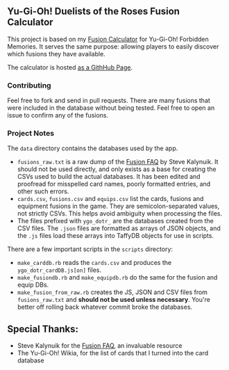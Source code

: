 ## Yu-Gi-Oh! Duelists of the Roses Fusion Calculator

This project is based on my [Fusion
Calculator](https://solumin.github.io/YGO-FM-FusionCalc/) for Yu-Gi-Oh!
Forbidden Memories. It serves the same purpose: allowing players to easily
discover which fusions they have available.

The calculator is hosted [as a GithHub
Page](https://solumin.github.io/YGO-DotR-FusionCalc/).

### Contributing

Feel free to fork and send in pull requests. There are many fusions that were
included in the database without being tested. Feel free to open an issue to
confirm any of the fusions.

### Project Notes

The `data` directory contains the databases used by the app.

- `fusions_raw.txt` is a raw dump of the
[Fusion FAQ](https://www.gamefaqs.com/ps2/589455-yu-gi-oh-the-duelists-of-the-roses/faqs/22087)
by Steve Kalynuik.  It should not be used directly, and only exists as a base for
creating the CSVs used to build the actual databases. It has been edited and
proofread for misspelled card names, poorly formatted entries, and other such
errors.
- `cards.csv`, `fusions.csv` and `equips.csv` list the cards, fusions and
  equipment fusions in the game. They are semicolon-separated values, not
strictly CSVs. This helps avoid ambiguity when processing the files.
- The files prefixed with `ygo_dotr_` are the databases created from the CSV
  files. The `.json` files are formatted as arrays of JSON objects, and the
`.js` files load these arrays into TaffyDB objects for use in scripts.

There are a few important scripts in the `scripts` directory:
- `make_carddb.rb` reads the `cards.csv` and produces the
  `ygo_dotr_cardDB.js[on]` files.
- `make_fusiondb.rb` and `make_equipdb.rb` do the same for the fusion and equip
  DBs.
- `make_fusion_from_raw.rb` creates the JS, JSON and CSV files from
  `fusions_raw.txt` and **should not be used unless necessary**. You're better
off rolling back whatever commit broke the databases.

## Special Thanks:

- Steve Kalynuik for the [Fusion
  FAQ](https://www.gamefaqs.com/ps2/589455-yu-gi-oh-the-duelists-of-the-roses/faqs/22087), an invaluable resource
- The Yu-Gi-Oh! Wikia, for the list of cards that I turned into the card
  database

